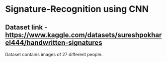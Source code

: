 # Signature-Recognition using CNN

## Dataset link - https://www.kaggle.com/datasets/sureshpokharel444/handwritten-signatures
 Dataset contains images of 27 different people.
